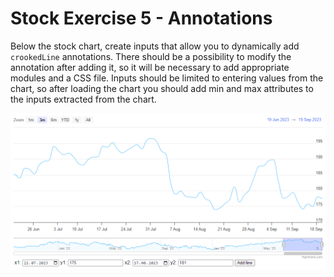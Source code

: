 # Stock Exercise 5 - Annotations

Below the stock chart, create inputs that allow you to dynamically add `crookedLine` annotations. There should be a possibility to modify the annotation after adding it, so it will be necessary to add appropriate modules and a CSS file. Inputs should be limited to entering values from the chart, so after loading the chart you should add min and max attributes to the inputs extracted from the chart.

![exercise.gif](exercise.gif)
